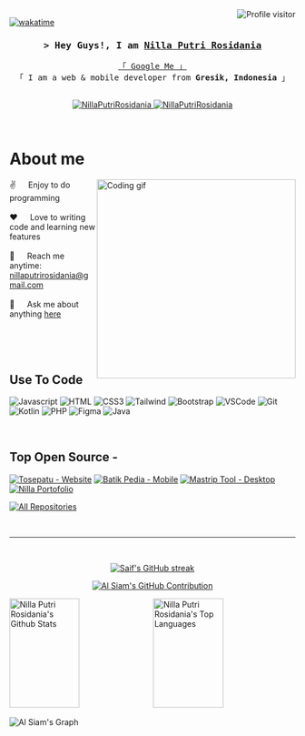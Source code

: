 <!--
<h2 align="center">
  Welcome to My World!
  <img src="https://media.giphy.com/media/hvRJCLFzcasrR4ia7z/giphy.gif" width="28">
</h2>
-->

<!--
<p align="center">
  <a href="https://github.com/NillaPutriRosidania"><img src="https://readme-typing-svg.herokuapp.com/?lines=Self%20Taught%20Programmer;Front%20End%20Developer;1.5%2B%20years%20of%20coding%20experience;Always%20learning%20new%20things&center=true&width=380&height=45"></a>
</p>

 -->

<a href="https://komarev.com/ghpvc/?username=NillaPutriRosidania">
  <img align="right" src="https://komarev.com/ghpvc/?username=NillaPutriRosidania&label=Visitors&color=0e75b6&style=flat" alt="Profile visitor" />
</a>

[![wakatime](https://wakatime.com/badge/user/2b4c278b-631b-4716-aaef-a8a21ce01548.svg)](https://wakatime.com/@2b4c278b-631b-4716-aaef-a8a21ce01548)

<!-- Intro  -->
<h3 align="center">
        <samp>&gt; Hey Guys!, I am
                <b><a target="_blank" href="https://github.com/NillaPutriRosidania">Nilla Putri Rosidania</a></b>
        </samp>
</h3>


<p align="center"> 
  <samp>
    <a href="https://www.google.com/search?q=Nilla+Putri+Rosidania">「 Google Me 」</a>
    <br>
    「 I am a web & mobile developer from <b>Gresik, Indonesia</b> 」
    <br>
    <br>
  </samp>
</p>

<p align="center">
<!--  <a href="https://NillaPutriRosidania.com" target="blank">
  <img src="https://img.shields.io/badge/Website-DC143C?style=for-the-badge&logo=medium&logoColor=white" alt="NillaPutriRosidania" />
 </a> -->
 <a href="https://linkedin.com/in/al-siam](https://www.linkedin.com/in/nilla-putri-rosidania-3553b0212/" target="_blank">
  <img src="https://img.shields.io/badge/LinkedIn-0077B5?style=for-the-badge&logo=linkedin&logoColor=white" alt="NillaPutriRosidania"/>
 </a>
 <!-- <a href="https://dev.to/NillaPutriRosidania" target="_blank">
  <img src="https://img.shields.io/badge/dev.to-0A0A0A?style=for-the-badge&logo=dev.to&logoColor=white" alt="NillaPutriRosidania" />
 </a> -->
<!--  <a href="https://twitter.com/_NillaPutriRosidania" target="_blank">
  <img src="https://img.shields.io/badge/Twitter-1DA1F2?style=for-the-badge&logo=twitter&logoColor=white" />
 </a> -->
 <a href="https://www.instagram.com/nillaputrirr_?igsh=MTFoNGl2cnI2NW5qNg==" target="_blank">
  <img src="https://img.shields.io/badge/Instagram-fe4164?style=for-the-badge&logo=instagram&logoColor=white" alt="NillaPutriRosidania" />
 </a> 
<!--  <a href="https://facebook.com/NillaPutriRosidania.dev" target="_blank">
  <img src="https://img.shields.io/badge/Facebook-20BEFF?&style=for-the-badge&logo=facebook&logoColor=white" alt="NillaPutriRosidania"  />
  </a>  -->
</p>
<br />

<!-- About Section -->
 # About me
 
<p>
 <img align="right" width="350" src="/assets/programmer.gif" alt="Coding gif" />
  
 ✌️ &emsp; Enjoy to do programming <br/><br/>
 ❤️ &emsp; Love to writing code and learning new features<br/><br/>
 📧 &emsp; Reach me anytime: nillaputrirosidania@gmail.com<br/><br/>
 💬 &emsp; Ask me about anything [here](https://www.linkedin.com/in/nilla-putri-rosidania-3553b0212/)

</p>

<br/>
<br/>
<br/>

## Use To Code

![Javascript](https://img.shields.io/badge/Javascript-F0DB4F?style=for-the-badge&labelColor=black&logo=javascript&logoColor=F0DB4F)
![HTML](https://img.shields.io/badge/HTML5-E34F26?style=for-the-badge&logo=html5&logoColor=white)
![CSS3](https://img.shields.io/badge/CSS3-1572B6?style=for-the-badge&logo=css3&logoColor=white)
![Tailwind](https://img.shields.io/badge/Tailwind_CSS-092749?style=for-the-badge&logo=tailwindcss&logoColor=06B6D4&labelColor=000000)
![Bootstrap](https://img.shields.io/badge/Bootstrap-563D7C?style=for-the-badge&logo=bootstrap&logoColor=white)
![VSCode](https://img.shields.io/badge/Visual_Studio-0078d7?style=for-the-badge&logo=visual%20studio&logoColor=white)
![Git](https://img.shields.io/badge/Git-F05032?style=for-the-badge&logo=git&logoColor=white)
![Kotlin](https://img.shields.io/badge/kotlin-%237F52FF.svg?style=for-the-badge&logo=kotlin&logoColor=white)
![PHP](https://img.shields.io/badge/php-%23777BB4.svg?style=for-the-badge&logo=php&logoColor=white)
![Figma](https://img.shields.io/badge/figma-%23F24E1E.svg?style=for-the-badge&logo=figma&logoColor=white)
![Java](https://img.shields.io/badge/java-%23ED8B00.svg?style=for-the-badge&logo=openjdk&logoColor=white)

<br/>

## Top Open Source -
[![Tosepatu - Website](https://github-readme-stats.vercel.app/api/pin/?username=NillaPutriRosidania&repo=tosepatu-new&border_color=7F3FBF&bg_color=0D1117&title_color=C9D1D9&text_color=8B949E&icon_color=7F3FBF)](https://github.com/NillaPutriRosidania/tosepatu-new)
[![Batik Pedia - Mobile](https://github-readme-stats.vercel.app/api/pin/?username=NillaPutriRosidania&repo=Batik-Pedia&border_color=7F3FBF&bg_color=0D1117&title_color=C9D1D9&text_color=8B949E&icon_color=7F3FBF)](https://github.com/NillaPutriRosidania/Batik-Pedia)
[![Mastrip Tool - Desktop](https://github-readme-stats.vercel.app/api/pin/?username=NillaPutriRosidania&repo=mastrip_tool&border_color=7F3FBF&bg_color=0D1117&title_color=C9D1D9&text_color=8B949E&icon_color=7F3FBF)](https://github.com/NillaPutriRosidania/mastrip_tool)
[![Nilla Portofolio](https://github-readme-stats.vercel.app/api/pin/?username=NillaPutriRosidania&repo=web-portofolio&border_color=7F3FBF&bg_color=0D1117&title_color=C9D1D9&text_color=8B949E&icon_color=7F3FBF)](https://github.com/NillaPutriRosidania/web-portofolio)

<p align="left">
  <a href="https://github.com/NillaPutriRosidania?tab=repositories" target="_blank"><img alt="All Repositories" title="All Repositories" src="https://img.shields.io/badge/-All%20Repos-2962FF?style=for-the-badge&logo=koding&logoColor=white"/></a>
</p>

<br/>
<hr/>
<br/>

<p align="center">
  <a href="https://github.com/NillaPutriRosidania">
    <img src="https://github-readme-streak-stats.herokuapp.com/?user=NillaPutriRosidania&theme=radical&border=7F3FBF&background=0D1117" alt="Saif's GitHub streak"/>
  </a>
</p>

<p align="center">
  <a href="https://github.com/NillaPutriRosidania">
    <img src="https://github-profile-summary-cards.vercel.app/api/cards/profile-details?username=NillaPutriRosidania&theme=radical" alt="Al Siam's GitHub Contribution"/>
  </a>
</p>

<a> 
    <a href="https://github.com/NillaPutriRosidania"><img alt="Nilla Putri Rosidania's Github Stats" src="https://denvercoder1-github-readme-stats.vercel.app/api?username=NillaPutriRosidania&show_icons=true&count_private=true&theme=react&border_color=7F3FBF&bg_color=0D1117&title_color=F85D7F&icon_color=F8D866" height="192px" width="49.5%"/></a>
  <a href="https://github.com/NillaPutriRosidania"><img alt="Nilla Putri Rosidania's Top Languages" src="https://denvercoder1-github-readme-stats.vercel.app/api/top-langs/?username=NillaPutriRosidania&langs_count=8&layout=compact&theme=react&border_color=7F3FBF&bg_color=0D1117&title_color=F85D7F&icon_color=F8D866" height="192px" width="49.5%"/></a>
  <br/>
</a>


![Al Siam's Graph](https://github-readme-activity-graph.vercel.app/graph?username=NillaPutriRosidania&custom_title=Al%20Nilla's%20GitHub%20Activity%20Graph&bg_color=0D1117&color=7F3FBF&line=7F3FBF&point=7F3FBF&area_color=FFFFFF&title_color=FFFFFF&area=true)
